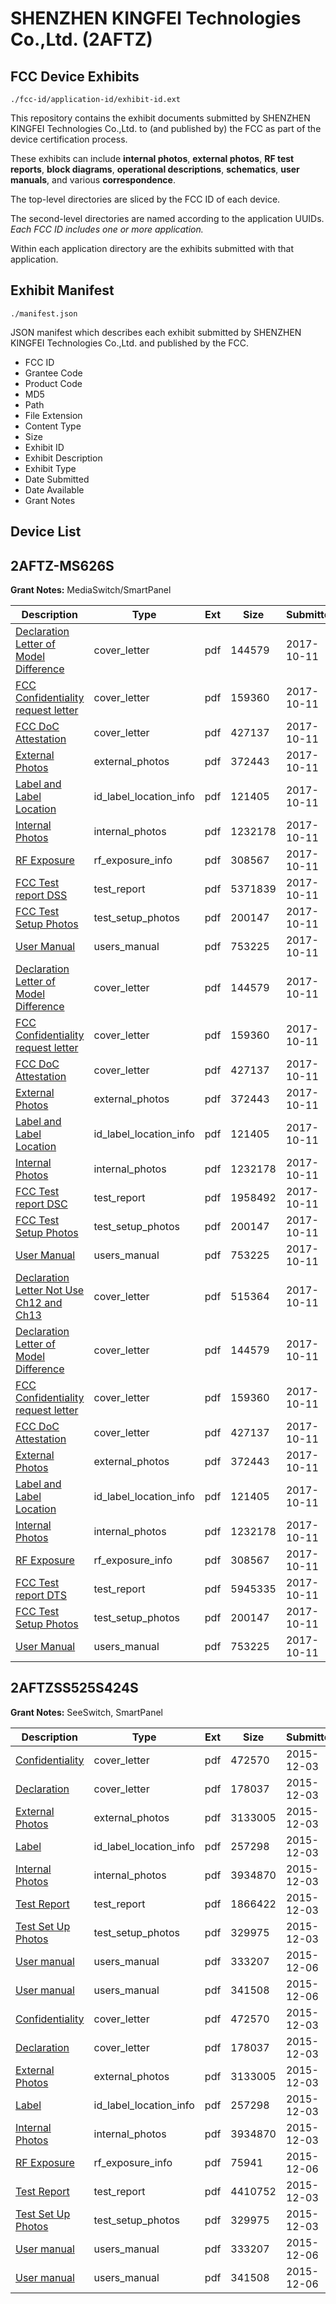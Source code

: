 # SHENZHEN KINGFEI Technologies Co.,Ltd. (2AFTZ)
## FCC Device Exhibits

```
./fcc-id/application-id/exhibit-id.ext
```

This repository contains the exhibit documents submitted by SHENZHEN KINGFEI Technologies Co.,Ltd. to (and published by) the FCC as part of the device certification process.

These exhibits can include **internal photos**, **external photos**, **RF test reports**, **block diagrams**, **operational descriptions**, **schematics**, **user manuals**, and various **correspondence**.

The top-level directories are sliced by the FCC ID of each device.

The second-level directories are named according to the application UUIDs. *Each FCC ID includes one or more application.*

Within each application directory are the exhibits submitted with that application. 

## Exhibit Manifest

```
./manifest.json
```

JSON manifest which describes each exhibit submitted by SHENZHEN KINGFEI Technologies Co.,Ltd. and published by the FCC.

- FCC ID
- Grantee Code
- Product Code
- MD5
- Path
- File Extension
- Content Type
- Size
- Exhibit ID
- Exhibit Description
- Exhibit Type
- Date Submitted
- Date Available
- Grant Notes

## Device List
## 2AFTZ-MS626S
**Grant Notes:** MediaSwitch/SmartPanel

| Description | Type | Ext | Size | Submitted | Available |
| ----------- | ---- | --- | ---- | --------- | --------- |
| [Declaration Letter of Model Difference](2AFTZ-MS626S/205cea6c3e0c35cfd3470407e6797033/3601457.pdf) | cover_letter | pdf | 144579 | 2017-10-11 | 2017-10-11 |
| [FCC Confidentiality request letter](2AFTZ-MS626S/205cea6c3e0c35cfd3470407e6797033/3601459.pdf) | cover_letter | pdf | 159360 | 2017-10-11 | 2017-10-11 |
| [FCC DoC Attestation](2AFTZ-MS626S/205cea6c3e0c35cfd3470407e6797033/3601460.pdf) | cover_letter | pdf | 427137 | 2017-10-11 | 2017-10-11 |
| [External Photos](2AFTZ-MS626S/205cea6c3e0c35cfd3470407e6797033/3601458.pdf) | external_photos | pdf | 372443 | 2017-10-11 | 2017-10-11 |
| [Label and Label Location](2AFTZ-MS626S/205cea6c3e0c35cfd3470407e6797033/3601464.pdf) | id_label_location_info | pdf | 121405 | 2017-10-11 | 2017-10-11 |
| [Internal Photos](2AFTZ-MS626S/205cea6c3e0c35cfd3470407e6797033/3601463.pdf) | internal_photos | pdf | 1232178 | 2017-10-11 | 2017-10-11 |
| [RF Exposure](2AFTZ-MS626S/205cea6c3e0c35cfd3470407e6797033/3601466.pdf) | rf_exposure_info | pdf | 308567 | 2017-10-11 | 2017-10-11 |
| [FCC Test report DSS](2AFTZ-MS626S/205cea6c3e0c35cfd3470407e6797033/3601461.pdf) | test_report | pdf | 5371839 | 2017-10-11 | 2017-10-11 |
| [FCC Test Setup Photos](2AFTZ-MS626S/205cea6c3e0c35cfd3470407e6797033/3601462.pdf) | test_setup_photos | pdf | 200147 | 2017-10-11 | 2017-10-11 |
| [User Manual](2AFTZ-MS626S/205cea6c3e0c35cfd3470407e6797033/3601479.pdf) | users_manual | pdf | 753225 | 2017-10-11 | 2017-10-11 |
| [Declaration Letter of Model Difference](2AFTZ-MS626S/23723621b38c73b9e5127404368e4603/3601457.pdf) | cover_letter | pdf | 144579 | 2017-10-11 | 2017-10-11 |
| [FCC Confidentiality request letter](2AFTZ-MS626S/23723621b38c73b9e5127404368e4603/3601459.pdf) | cover_letter | pdf | 159360 | 2017-10-11 | 2017-10-11 |
| [FCC DoC Attestation](2AFTZ-MS626S/23723621b38c73b9e5127404368e4603/3601460.pdf) | cover_letter | pdf | 427137 | 2017-10-11 | 2017-10-11 |
| [External Photos](2AFTZ-MS626S/23723621b38c73b9e5127404368e4603/3601458.pdf) | external_photos | pdf | 372443 | 2017-10-11 | 2017-10-11 |
| [Label and Label Location](2AFTZ-MS626S/23723621b38c73b9e5127404368e4603/3601464.pdf) | id_label_location_info | pdf | 121405 | 2017-10-11 | 2017-10-11 |
| [Internal Photos](2AFTZ-MS626S/23723621b38c73b9e5127404368e4603/3601463.pdf) | internal_photos | pdf | 1232178 | 2017-10-11 | 2017-10-11 |
| [FCC Test report DSC](2AFTZ-MS626S/23723621b38c73b9e5127404368e4603/3601511.pdf) | test_report | pdf | 1958492 | 2017-10-11 | 2017-10-11 |
| [FCC Test Setup Photos](2AFTZ-MS626S/23723621b38c73b9e5127404368e4603/3601462.pdf) | test_setup_photos | pdf | 200147 | 2017-10-11 | 2017-10-11 |
| [User Manual](2AFTZ-MS626S/23723621b38c73b9e5127404368e4603/3601479.pdf) | users_manual | pdf | 753225 | 2017-10-11 | 2017-10-11 |
| [Declaration Letter Not Use Ch12 and Ch13](2AFTZ-MS626S/dc655fb4393fd74b3cbed52f1480f5b0/3601576.pdf) | cover_letter | pdf | 515364 | 2017-10-11 | 2017-10-11 |
| [Declaration Letter of Model Difference](2AFTZ-MS626S/dc655fb4393fd74b3cbed52f1480f5b0/3601457.pdf) | cover_letter | pdf | 144579 | 2017-10-11 | 2017-10-11 |
| [FCC Confidentiality request letter](2AFTZ-MS626S/dc655fb4393fd74b3cbed52f1480f5b0/3601459.pdf) | cover_letter | pdf | 159360 | 2017-10-11 | 2017-10-11 |
| [FCC DoC Attestation](2AFTZ-MS626S/dc655fb4393fd74b3cbed52f1480f5b0/3601460.pdf) | cover_letter | pdf | 427137 | 2017-10-11 | 2017-10-11 |
| [External Photos](2AFTZ-MS626S/dc655fb4393fd74b3cbed52f1480f5b0/3601458.pdf) | external_photos | pdf | 372443 | 2017-10-11 | 2017-10-11 |
| [Label and Label Location](2AFTZ-MS626S/dc655fb4393fd74b3cbed52f1480f5b0/3601464.pdf) | id_label_location_info | pdf | 121405 | 2017-10-11 | 2017-10-11 |
| [Internal Photos](2AFTZ-MS626S/dc655fb4393fd74b3cbed52f1480f5b0/3601463.pdf) | internal_photos | pdf | 1232178 | 2017-10-11 | 2017-10-11 |
| [RF Exposure](2AFTZ-MS626S/dc655fb4393fd74b3cbed52f1480f5b0/3601466.pdf) | rf_exposure_info | pdf | 308567 | 2017-10-11 | 2017-10-11 |
| [FCC Test report DTS](2AFTZ-MS626S/dc655fb4393fd74b3cbed52f1480f5b0/3601581.pdf) | test_report | pdf | 5945335 | 2017-10-11 | 2017-10-11 |
| [FCC Test Setup Photos](2AFTZ-MS626S/dc655fb4393fd74b3cbed52f1480f5b0/3601462.pdf) | test_setup_photos | pdf | 200147 | 2017-10-11 | 2017-10-11 |
| [User Manual](2AFTZ-MS626S/dc655fb4393fd74b3cbed52f1480f5b0/3601479.pdf) | users_manual | pdf | 753225 | 2017-10-11 | 2017-10-11 |
## 2AFTZSS525S424S
**Grant Notes:** SeeSwitch, SmartPanel

| Description | Type | Ext | Size | Submitted | Available |
| ----------- | ---- | --- | ---- | --------- | --------- |
| [Confidentiality](2AFTZSS525S424S/988bb71d7a2e7f1b1a723fb451baced0/2829307.pdf) | cover_letter | pdf | 472570 | 2015-12-03 | 2015-12-06 |
| [Declaration](2AFTZSS525S424S/988bb71d7a2e7f1b1a723fb451baced0/2829308.pdf) | cover_letter | pdf | 178037 | 2015-12-03 | 2015-12-06 |
| [External Photos](2AFTZSS525S424S/988bb71d7a2e7f1b1a723fb451baced0/2829309.pdf) | external_photos | pdf | 3133005 | 2015-12-03 | 2015-12-06 |
| [Label](2AFTZSS525S424S/988bb71d7a2e7f1b1a723fb451baced0/2829311.pdf) | id_label_location_info | pdf | 257298 | 2015-12-03 | 2015-12-06 |
| [Internal Photos](2AFTZSS525S424S/988bb71d7a2e7f1b1a723fb451baced0/2829310.pdf) | internal_photos | pdf | 3934870 | 2015-12-03 | 2015-12-06 |
| [Test Report](2AFTZSS525S424S/988bb71d7a2e7f1b1a723fb451baced0/2829315.pdf) | test_report | pdf | 1866422 | 2015-12-03 | 2015-12-06 |
| [Test Set Up Photos](2AFTZSS525S424S/988bb71d7a2e7f1b1a723fb451baced0/2829314.pdf) | test_setup_photos | pdf | 329975 | 2015-12-03 | 2015-12-06 |
| [User manual](2AFTZSS525S424S/988bb71d7a2e7f1b1a723fb451baced0/2831260.pdf) | users_manual | pdf | 333207 | 2015-12-06 | 2015-12-06 |
| [User manual](2AFTZSS525S424S/988bb71d7a2e7f1b1a723fb451baced0/2831261.pdf) | users_manual | pdf | 341508 | 2015-12-06 | 2015-12-06 |
| [Confidentiality](2AFTZSS525S424S/79f10afef73bea3272c3fdbf54e5fc75/2829307.pdf) | cover_letter | pdf | 472570 | 2015-12-03 | 2015-12-06 |
| [Declaration](2AFTZSS525S424S/79f10afef73bea3272c3fdbf54e5fc75/2829308.pdf) | cover_letter | pdf | 178037 | 2015-12-03 | 2015-12-06 |
| [External Photos](2AFTZSS525S424S/79f10afef73bea3272c3fdbf54e5fc75/2829309.pdf) | external_photos | pdf | 3133005 | 2015-12-03 | 2015-12-06 |
| [Label](2AFTZSS525S424S/79f10afef73bea3272c3fdbf54e5fc75/2829311.pdf) | id_label_location_info | pdf | 257298 | 2015-12-03 | 2015-12-06 |
| [Internal Photos](2AFTZSS525S424S/79f10afef73bea3272c3fdbf54e5fc75/2829310.pdf) | internal_photos | pdf | 3934870 | 2015-12-03 | 2015-12-06 |
| [RF Exposure](2AFTZSS525S424S/79f10afef73bea3272c3fdbf54e5fc75/2831262.pdf) | rf_exposure_info | pdf | 75941 | 2015-12-06 | 2015-12-06 |
| [Test Report](2AFTZSS525S424S/79f10afef73bea3272c3fdbf54e5fc75/2829363.pdf) | test_report | pdf | 4410752 | 2015-12-03 | 2015-12-06 |
| [Test Set Up Photos](2AFTZSS525S424S/79f10afef73bea3272c3fdbf54e5fc75/2829314.pdf) | test_setup_photos | pdf | 329975 | 2015-12-03 | 2015-12-06 |
| [User manual](2AFTZSS525S424S/79f10afef73bea3272c3fdbf54e5fc75/2831260.pdf) | users_manual | pdf | 333207 | 2015-12-06 | 2015-12-06 |
| [User manual](2AFTZSS525S424S/79f10afef73bea3272c3fdbf54e5fc75/2831261.pdf) | users_manual | pdf | 341508 | 2015-12-06 | 2015-12-06 |
